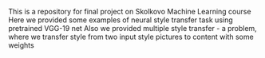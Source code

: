 This is a repository for final project on Skolkovo Machine Learning course
Here we provided some examples of neural style transfer task using pretrained VGG-19 net
Also we provided multiple style transfer - a problem, where we transfer style from two input style pictures to content with some weights
